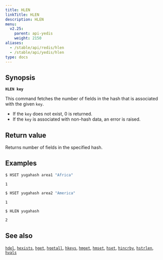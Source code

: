 ```yaml
---
title: HLEN
linkTitle: HLEN
description: HLEN
menu:
  v2.25:
    parent: api-yedis
    weight: 2150
aliases:
  - /stable/api/redis/hlen
  - /stable/api/yedis/hlen
type: docs
---
```


## Synopsis

**`HLEN key`**

This command fetches the number of fields in the hash that is associated with the given `key`.

- If the `key` does not exist, 0 is returned.
- If the `key` is associated with non-hash data, an error is raised.

## Return value

Returns number of fields in the specified hash.

## Examples

```sh
$ HSET yugahash area1 "Africa"
```

```
1
```

```sh
$ HSET yugahash area2 "America"
```

```
1
```

```sh
$ HLEN yugahash
```

```
2
```

## See also

[`hdel`](../hdel/), [`hexists`](../hexists/), [`hget`](../hget/), [`hgetall`](../hgetall/), [`hkeys`](../hkeys/), [`hmget`](../hmget/), [`hmset`](../hmset/), [`hset`](../hset/), [`hincrby`](../hincrby/), [`hstrlen`](../hstrlen/), [`hvals`](../hvals/)
